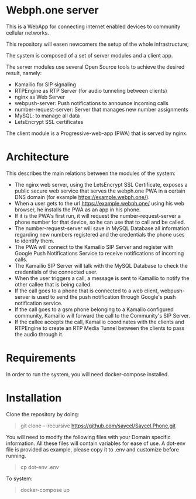 # Webph.one server

This is a WebApp for connecting internet enabled devices to community cellular networks.

This repository will easen newcomers the setup of the whole infrastructure;

The system is composed of a set of server modules and a client app.

The server modules use several Open Source tools to achieve the desired result, namely:
* Kamailio for SIP signaling
* RTPEngine as RTP Server (for audio tunneling between clients)
* nginx as Web Server
* webpush-server: Push notifications to announce incoming calls
* number-request-server: Server that manages new number assignments
* MySQL: to manage all data
* LetsEncrypt SSL certificates

The client module is a Progressive-web-app (PWA) that is served by nginx.

# Architecture

This describes the main relations between the modules of the system:
* The nginx web server, using the LetsEncrypt SSL Certificate, exposes a public secure web service that serves the webph.one PWA in a certain DNS domain (for example https://example.webph.one/).
* When a user gets to the url https://example.webph.one/ using his web browser, he installs the PWA as an app in his phone.
* If it is the PWA's first run, it will request the number-request-server a phone number for that device, so he can use that to call and be called.
* The number-request-server will save in MySQL Database all information regarding new numbers registered and the credentials the phone uses to identify them.
* The PWA will connect to the Kamailio SIP Server and register with Google Push Notifications Service to receive notifications of incoming calls.
* The Kamailio SIP Server will talk with the MySQL Database to check the credentials of the connected user.
* When the user triggers a call, a message is sent to Kamailio to notify the other callee that is being called.
* If the call goes to a phone that is connected to a web client, webpush-server is used to send the push notification through Google's push notification service.
* If the call goes to a gsm phone belonging to a Kamalio configured community, Kamailio will forward the call to the Community's SIP Server.
* If the callee accepts the call, Kamailio coordinates with the clients and RTPEngine to create an RTP Media Tunnel between the clients to pass the audio through it.

# Requirements

In order to run the system, you will need docker-compose installed.

# Installation

Clone the repository by doing:

> git clone --recursive https://github.com/saycel/Saycel.Phone.git

You will need to modify the following files with your Domain specific information.
All these files will contain variables for ease of use.
A dot-env file is provided as example, please copy it to .env and customize before running.

> cp dot-env .env

To system:

> docker-compose up

